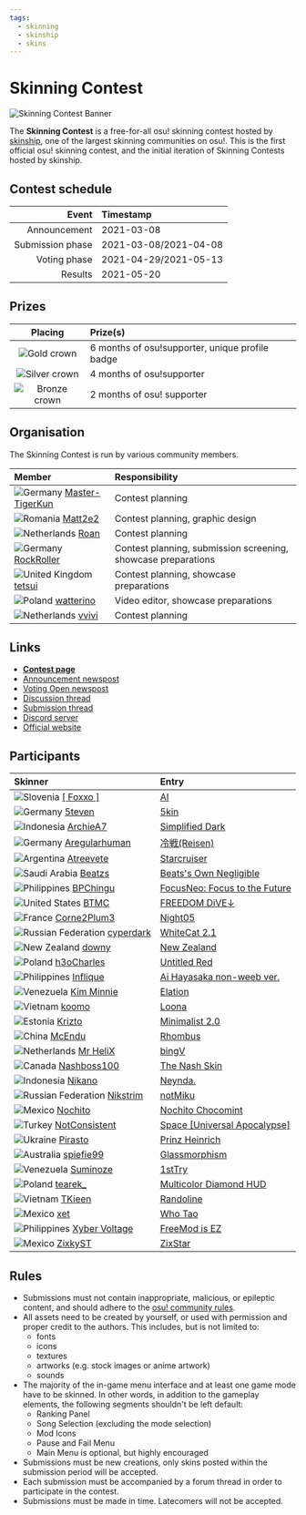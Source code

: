 ```yaml
---
tags:
  - skinning
  - skinship
  - skins
---
```


# Skinning Contest

![Skinning Contest Banner](img/banner.jpg)

The **Skinning Contest** is a free-for-all osu! skinning contest hosted by [skinship](https://skinship.xyz/ "skinship"), one of the largest skinning communities on osu!. This is the first official osu! skinning contest, and the initial iteration of Skinning Contests hosted by skinship.

## Contest schedule

| Event | Timestamp |
| --: | :-- |
| Announcement | 2021-03-08 |
| Submission phase | 2021-03-08/2021-04-08 |
| Voting phase | 2021-04-29/2021-05-13 |
| Results | 2021-05-20 |

## Prizes

| Placing | Prize(s) |
| :-: | :-- |
| ![Gold crown](/wiki/shared/crown-gold.png "1st place") | 6 months of osu!supporter, unique profile badge |
| ![Silver crown](/wiki/shared/crown-silver.png "2nd place") | 4 months of osu!supporter |
| ![Bronze crown](/wiki/shared/crown-bronze.png "3rd place") | 2 months of osu! supporter |

## Organisation

The Skinning Contest is run by various community members.

| Member | Responsibility |
| :-- | :-- |
| ![][flag_DE] [Master-TigerKun](https://osu.ppy.sh/users/10688456) | Contest planning |
| ![][flag_RO] [Matt2e2](https://osu.ppy.sh/users/12144912) | Contest planning, graphic design |
| ![][flag_NL] [Roan](https://osu.ppy.sh/users/8214639) | Contest planning |
| ![][flag_DE] [RockRoller](https://osu.ppy.sh/users/8388854) | Contest planning, submission screening, showcase preparations |
| ![][flag_GB] [tetsui](https://osu.ppy.sh/users/10974678) | Contest planning, showcase preparations |
| ![][flag_PL] [watterino](https://osu.ppy.sh/users/3512261) | Video editor, showcase preparations |
| ![][flag_NL] [vvivi](https://osu.ppy.sh/users/10432755) | Contest planning |

## Links

- [**Contest page**](https://osu.ppy.sh/community/contests/126)
- [Announcement newspost](https://osu.ppy.sh/home/news/2021-03-08-skinning-contest-announcement)
- [Voting Open newspost](https://osu.ppy.sh/home/news/2021-04-29-skinning-contest-voting-open)
- [Discussion thread](https://osu.ppy.sh/community/forums/topics/1266342)
- [Submission thread](https://osu.ppy.sh/community/forums/topics/1266324)
- [Discord server](https://discord.skinship.xyz/)
- [Official website](https://skinship.xyz/)

## Participants

| Skinner | Entry |
| :-- | :-- |
| ![][flag_SI] [\[ Foxxo \]](https://osu.ppy.sh/users/15183579) | [AI](https://osu.ppy.sh/community/forums/topics/1271982) |
| ![][flag_DE] [5teven](https://osu.ppy.sh/users/8568397) | [5kin](https://osu.ppy.sh/community/forums/topics/1292897) |
| ![][flag_ID] [ArchieA7](https://osu.ppy.sh/users/7087699) | [Simplified Dark](https://osu.ppy.sh/community/forums/topics/1270022) |
| ![][flag_DE] [Aregularhuman](https://osu.ppy.sh/users/20727092) | [冷戦(Reisen)](https://osu.ppy.sh/community/forums/topics/1292152) |
| ![][flag_AR] [Atreevete](https://osu.ppy.sh/users/2615199) | [Starcruiser](https://osu.ppy.sh/community/forums/topics/1289843) |
| ![][flag_SA] [Beatzs](https://osu.ppy.sh/users/8095677) | [Beats's Own Negligible](https://osu.ppy.sh/community/forums/topics/1275236) |
| ![][flag_PH] [BPChingu](https://osu.ppy.sh/users/4236855) | [FocusNeo: Focus to the Future](https://osu.ppy.sh/community/forums/topics/1291126) |
| ![][flag_US] [BTMC](https://osu.ppy.sh/users/3171691) | [FREEDOM DiVE↓](https://osu.ppy.sh/community/forums/topics/1293207) |
| ![][flag_FR] [Corne2Plum3](https://osu.ppy.sh/users/15646039) | [Night05](https://osu.ppy.sh/community/forums/topics/1292097) |
| ![][flag_RU] [cyperdark](https://osu.ppy.sh/users/9893708) | [WhiteCat 2.1](https://osu.ppy.sh/community/forums/topics/1279815) |
| ![][flag_NZ] [downy](https://osu.ppy.sh/users/4585661) | [New Zealand](https://osu.ppy.sh/community/forums/topics/1292880) |
| ![][flag_PL] [h3oCharles](https://osu.ppy.sh/users/8712289) | [Untitled Red](https://osu.ppy.sh/community/forums/topics/1278791) |
| ![][flag_PH] [Inflique](https://osu.ppy.sh/users/13865585) | [Ai Hayasaka non-weeb ver.](https://osu.ppy.sh/community/forums/topics/1293078) |
| ![][flag_VE] [Kim Minnie](https://osu.ppy.sh/users/3858685) | [Elation](https://osu.ppy.sh/community/forums/topics/1293200) |
| ![][flag_VN] [koomo](https://osu.ppy.sh/users/2168518) | [Loona](https://osu.ppy.sh/community/forums/topics/1285299) |
| ![][flag_EE] [Krizto](https://osu.ppy.sh/users/13474556) | [Minimalist 2.0](https://osu.ppy.sh/community/forums/topics/1286223) |
| ![][flag_CN] [McEndu](https://osu.ppy.sh/users/14059135) | [Rhombus](https://osu.ppy.sh/community/forums/topics/1288510) |
| ![][flag_NL] [Mr HeliX](https://osu.ppy.sh/users/2330619) | [bingV](https://osu.ppy.sh/community/forums/topics/1293209) |
| ![][flag_CA] [Nashboss100](https://osu.ppy.sh/users/15802424) | [The Nash Skin](https://osu.ppy.sh/community/forums/topics/1278022) |
| ![][flag_ID] [Nikano](https://osu.ppy.sh/users/8196177) | [Neynda.](https://osu.ppy.sh/community/forums/topics/1291076) |
| ![][flag_RU] [Nikstrim](https://osu.ppy.sh/users/10577559) | [notMiku](https://osu.ppy.sh/community/forums/topics/1292954) |
| ![][flag_MX] [Nochito](https://osu.ppy.sh/users/15255804) | [Nochito Chocomint](https://osu.ppy.sh/community/forums/topics/1281445) |
| ![][flag_TR] [NotConsistent](https://osu.ppy.sh/users/13845312) | [Space \[Universal Apocalypse\]](https://osu.ppy.sh/community/forums/topics/1267043) |
| ![][flag_UA] [Pirasto](https://osu.ppy.sh/users/6766278) | [Prinz Heinrich](https://osu.ppy.sh/community/forums/topics/1292847) |
| ![][flag_AU] [spiefie99](https://osu.ppy.sh/users/10934017) | [Glassmorphism](https://osu.ppy.sh/community/forums/topics/1269582) |
| ![][flag_VE] [Suminoze](https://osu.ppy.sh/users/5308780) | [1stTry](https://osu.ppy.sh/community/forums/topics/1285565) |
| ![][flag_PL] [tearek\_](https://osu.ppy.sh/users/20767121) | [Multicolor Diamond HUD](https://osu.ppy.sh/community/forums/topics/1272664) |
| ![][flag_VN] [TKieen](https://osu.ppy.sh/users/12561202) | [Randoline](https://osu.ppy.sh/community/forums/topics/1291235) |
| ![][flag_MX] [xet](https://osu.ppy.sh/users/16274977) | [Who Tao](https://osu.ppy.sh/community/forums/topics/1281532) |
| ![][flag_PH] [Xyber Voltage](https://osu.ppy.sh/users/10443089) | [FreeMod is EZ](https://osu.ppy.sh/community/forums/topics/1269099) |
| ![][flag_MX] [ZixkyST](https://osu.ppy.sh/users/11844975) | [ZixStar](https://osu.ppy.sh/community/forums/topics/1278132) |

## Rules

- Submissions must not contain inappropriate, malicious, or epileptic content, and should adhere to the [osu! community rules](/wiki/Rules).
- All assets need to be created by yourself, or used with permission and proper credit to the authors. This includes, but is not limited to:
  - fonts
  - icons
  - textures
  - artworks (e.g. stock images or anime artwork)
  - sounds
- The majority of the in-game menu interface and at least one game mode have to be skinned. In other words, in addition to the gameplay elements, the following segments shouldn't be left default:
  - Ranking Panel
  - Song Selection (excluding the mode selection)
  - Mod Icons
  - Pause and Fail Menu
  - Main Menu is optional, but highly encouraged
- Submissions must be new creations, only skins posted within the submission period will be accepted.
- Each submission must be accompanied by a forum thread in order to participate in the contest.
- Submissions must be made in time. Latecomers will not be accepted.

[flag_AR]: /wiki/shared/flag/AR.gif "Argentina"
[flag_AU]: /wiki/shared/flag/AU.gif "Australia"
[flag_CA]: /wiki/shared/flag/CA.gif "Canada"
[flag_CN]: /wiki/shared/flag/CN.gif "China"
[flag_DE]: /wiki/shared/flag/DE.gif "Germany"
[flag_EE]: /wiki/shared/flag/EE.gif "Estonia"
[flag_FR]: /wiki/shared/flag/FR.gif "France"
[flag_GB]: /wiki/shared/flag/GB.gif "United Kingdom"
[flag_ID]: /wiki/shared/flag/ID.gif "Indonesia"
[flag_MX]: /wiki/shared/flag/MX.gif "Mexico"
[flag_NL]: /wiki/shared/flag/NL.gif "Netherlands"
[flag_NZ]: /wiki/shared/flag/NZ.gif "New Zealand"
[flag_PH]: /wiki/shared/flag/PH.gif "Philippines"
[flag_PL]: /wiki/shared/flag/PL.gif "Poland"
[flag_RO]: /wiki/shared/flag/RO.gif "Romania"
[flag_RU]: /wiki/shared/flag/RU.gif "Russian Federation"
[flag_SA]: /wiki/shared/flag/SA.gif "Saudi Arabia"
[flag_SI]: /wiki/shared/flag/SI.gif "Slovenia"
[flag_TR]: /wiki/shared/flag/TR.gif "Turkey"
[flag_UA]: /wiki/shared/flag/UA.gif "Ukraine"
[flag_US]: /wiki/shared/flag/US.gif "United States"
[flag_VE]: /wiki/shared/flag/VE.gif "Venezuela"
[flag_VN]: /wiki/shared/flag/VN.gif "Vietnam"
